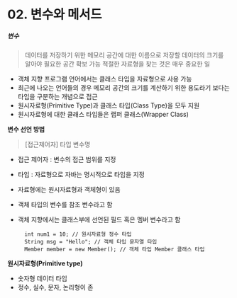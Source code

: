 # 02. 변수와 메서드
##### 변수
> 데이터를 저장하기 위한 메모리 공간에 대한 이름으로 저장할 데이터의 크기를 알아야 필요한 공간 확보 가능
> 적절한 자료형을 찾는 것은 매우 중요한 일

- 객체 지향 프로그램 언어에서는 클래스 타입을 자료형으로 사용 가능
- 최근에 나오는 언어들의 경우 메모리 공간의 크기를 계산하기 위한 용도라기 보다는 타입을 구분하는 개념으로 접근
- 원시자료형(Primitive Type)과 클래스 타입(Class Type)을 모두 지원
- 원시자료형에 대한 클래스 타입들은 랩퍼 클래스(Wrapper Class)


**변수 선언 방법**
> [접근제어자] 타입 변수명

- 접근 제어자 : 변수의 접근 범위를 지정
- 타입 : 자료형으로 자바는 명시적으로 타입을 지정
- 자료형에는 원시자료형과 객체형이 있음
- 객체 타입의 변수를 참조 변수라고 함
- 객체 지향에서는 클래스부에 선언된 필드 혹은 멤버 변수라고 함

        int num1 = 10; // 원시자료형 정수 타입
        String msg = "Hello"; // 객체 타입 문자열 타입
        Member member = new Member(); // 객체 타입 Member 클래스 타입

**원시자료형(Primitive type)**
- 숫자형 데이터 타입
- 정수, 실수, 문자, 논리형이 존
